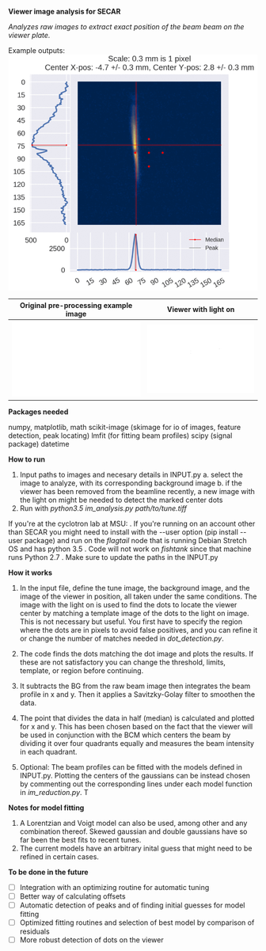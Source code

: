 **Viewer image analysis for SECAR**

*Analyzes raw images to extract exact position of the beam beam on the viewer plate.*

Example outputs:
 ![viewer_example](output/march_beam.gif)
 

Original pre-processing example image | Viewer with light on
-------------------------|-------------------------
![example-raw](tiff_files/Tune118_07722018_viewer_D1542_001.tiff) | ![example-light](tiff_files/light_on_viewer_D1542_002.tiff)
 
**Packages needed**

numpy, matplotlib, math
scikit-image (skimage for io of images, feature detection, peak locating)
lmfit (for fitting beam profiles)
scipy (signal package)
datetime

**How to run**

1. Input paths to images and necesary details in INPUT.py
  a. select the image to analyze, with its corresponding background image
  b. if the viewer has been removed from the beamline recently, a new image with the light on might be needed to detect the marked center dots
2. Run with *python3.5 im_analysis.py path/to/tune.tiff*

If you're at the cyclotron lab at MSU:
. If you're running on an account other than SECAR you might need to install with the --user option (pip install --user package) and run on the *flagtail* node that is running Debian Stretch OS and has python 3.5
. Code will not work on *fishtank* since that machine runs Python 2.7
. Make sure to update the paths in the INPUT.py

**How it works**

1. In the input file, define the tune image, the background image, and the image of the viewer in position, all taken under the same conditions. The image with the light on is used to find the dots to locate the viewer center by matching a template image of the dots to the light on image. This is not necessary but useful. You first have to specify the region where the dots are in pixels to avoid false positives, and you can refine it or change the number of matches needed in *dot_detection.py*.

2. The code finds the dots matching the dot image and plots the results. If these are not satisfactory you can change the threshold, limits, template, or region before continuing.

3. It subtracts the BG from the raw beam image then integrates the beam profile in x and y. Then it applies a Savitzky-Golay filter to smoothen the data.

4. The point that divides the data in half (median) is calculated and plotted for x and y. This has been chosen based on the fact that the viewer will be used in conjunction with the BCM which centers the beam by dividing it over four quadrants equally and measures the beam intensity in each quadrant. 

5. Optional: The beam profiles can be fitted with the models defined in INPUT.py. Plotting the centers of the gaussians can be instead chosen by commenting out the corresponding lines under each model function in *im_reduction.py*. T
 
**Notes for model fitting**

1. A Lorentzian and Voigt model can also be used, among other and any combination thereof. Skewed gaussian and double gaussians have so far been the best fits to recent tunes.
2. The current models have an arbitrary inital guess that might need to be refined in certain cases. 

**To be done in the future**

- [ ] Integration with an optimizing routine for automatic tuning
- [ ] Better way of calculating offsets
- [ ] Automatic  detection of peaks and of finding initial guesses for model fitting
- [ ] Optimized fitting routines and selection of best model by comparison of residuals
- [ ] More robust detection of dots on the viewer
